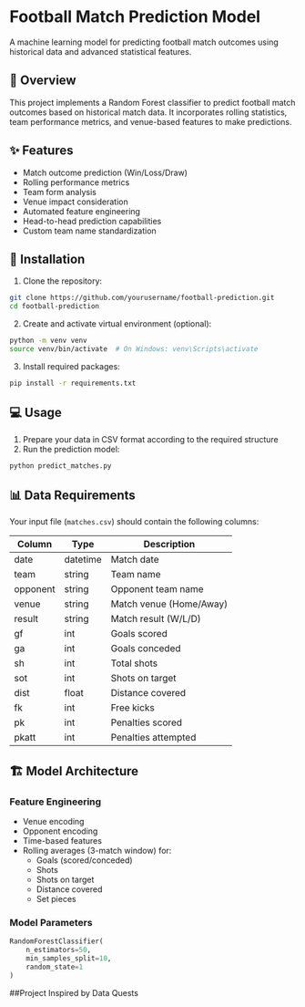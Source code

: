 # Football Match Prediction Model

A machine learning model for predicting football match outcomes using historical data and advanced statistical features.

## 🎯 Overview

This project implements a Random Forest classifier to predict football match outcomes based on historical match data. It incorporates rolling statistics, team performance metrics, and venue-based features to make predictions.

## ✨ Features

- Match outcome prediction (Win/Loss/Draw)
- Rolling performance metrics
- Team form analysis
- Venue impact consideration
- Automated feature engineering
- Head-to-head prediction capabilities
- Custom team name standardization

## 🚀 Installation

1. Clone the repository:
```bash
git clone https://github.com/yourusername/football-prediction.git
cd football-prediction
```

2. Create and activate virtual environment (optional):
```bash
python -m venv venv
source venv/bin/activate  # On Windows: venv\Scripts\activate
```

3. Install required packages:
```bash
pip install -r requirements.txt
```

## 💻 Usage

1. Prepare your data in CSV format according to the required structure
2. Run the prediction model:
```python
python predict_matches.py
```

## 📊 Data Requirements

Your input file (`matches.csv`) should contain the following columns:

| Column | Type | Description |
|--------|------|-------------|
| date | datetime | Match date |
| team | string | Team name |
| opponent | string | Opponent team name |
| venue | string | Match venue (Home/Away) |
| result | string | Match result (W/L/D) |
| gf | int | Goals scored |
| ga | int | Goals conceded |
| sh | int | Total shots |
| sot | int | Shots on target |
| dist | float | Distance covered |
| fk | int | Free kicks |
| pk | int | Penalties scored |
| pkatt | int | Penalties attempted |

## 🏗️ Model Architecture

### Feature Engineering
- Venue encoding
- Opponent encoding
- Time-based features
- Rolling averages (3-match window) for:
  - Goals (scored/conceded)
  - Shots
  - Shots on target
  - Distance covered
  - Set pieces

### Model Parameters
```python
RandomForestClassifier(
    n_estimators=50,
    min_samples_split=10,
    random_state=1
)
```


##Project Inspired by Data Quests
